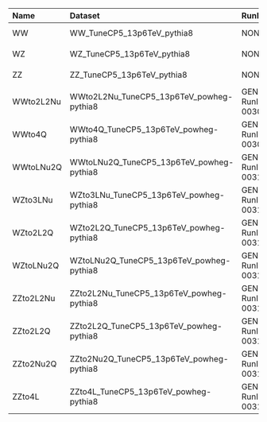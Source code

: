 | Name      | Dataset                                  | RunIII2024Summer24 Request          | Status                            |
|:----------|:-----------------------------------------|:------------------------------------|:----------------------------------|
| WW        | WW_TuneCP5_13p6TeV_pythia8               | NONE                                | $${\color{red}\textbf{MISSING}}$$ |
| WZ        | WZ_TuneCP5_13p6TeV_pythia8               | NONE                                | $${\color{red}\textbf{MISSING}}$$ |
| ZZ        | ZZ_TuneCP5_13p6TeV_pythia8               | NONE                                | $${\color{red}\textbf{MISSING}}$$ |
| WWto2L2Nu | WWto2L2Nu_TuneCP5_13p6TeV_powheg-pythia8 | GEN-RunIII2024Summer24wmLHEGS-00309 | $${\color{green}\textbf{DONE}}$$  |
| WWto4Q    | WWto4Q_TuneCP5_13p6TeV_powheg-pythia8    | GEN-RunIII2024Summer24wmLHEGS-00308 | $${\color{green}\textbf{DONE}}$$  |
| WWtoLNu2Q | WWtoLNu2Q_TuneCP5_13p6TeV_powheg-pythia8 | GEN-RunIII2024Summer24wmLHEGS-00310 | $${\color{green}\textbf{DONE}}$$  |
| WZto3LNu  | WZto3LNu_TuneCP5_13p6TeV_powheg-pythia8  | GEN-RunIII2024Summer24wmLHEGS-00313 | $${\color{green}\textbf{DONE}}$$  |
| WZto2L2Q  | WZto2L2Q_TuneCP5_13p6TeV_powheg-pythia8  | GEN-RunIII2024Summer24wmLHEGS-00311 | $${\color{green}\textbf{DONE}}$$  |
| WZtoLNu2Q | WZtoLNu2Q_TuneCP5_13p6TeV_powheg-pythia8 | GEN-RunIII2024Summer24wmLHEGS-00312 | $${\color{green}\textbf{DONE}}$$  |
| ZZto2L2Nu | ZZto2L2Nu_TuneCP5_13p6TeV_powheg-pythia8 | GEN-RunIII2024Summer24wmLHEGS-00314 | $${\color{green}\textbf{DONE}}$$  |
| ZZto2L2Q  | ZZto2L2Q_TuneCP5_13p6TeV_powheg-pythia8  | GEN-RunIII2024Summer24wmLHEGS-00317 | $${\color{green}\textbf{DONE}}$$  |
| ZZto2Nu2Q | ZZto2Nu2Q_TuneCP5_13p6TeV_powheg-pythia8 | GEN-RunIII2024Summer24wmLHEGS-00316 | $${\color{green}\textbf{DONE}}$$  |
| ZZto4L    | ZZto4L_TuneCP5_13p6TeV_powheg-pythia8    | GEN-RunIII2024Summer24wmLHEGS-00315 | $${\color{green}\textbf{DONE}}$$  |